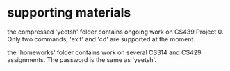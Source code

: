 # supporting materials

the compressed 'yeetsh' folder contains ongoing work on CS439 Project 0. Only two commands, 'exit' and 'cd' are supported at the moment. 

the 'homeworks' folder contains work on several CS314 and CS429 assignments. The password is the same as 'yeetsh'. 
